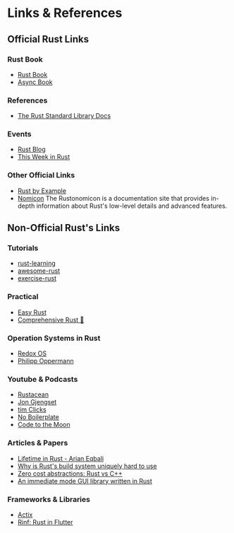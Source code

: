 # Links & References

## Official Rust Links

### Rust Book

- [Rust Book]
- [Async Book]

### References

- [The Rust Standard Library Docs]

### Events

- [Rust Blog]
- [This Week in Rust]

### Other Official Links

- [Rust by Example]
- [Nomicon] The Rustonomicon is a documentation site that provides in-depth information about Rust's low-level details and advanced features.

## Non-Official Rust's Links

### Tutorials

- [rust-learning]
- [awesome-rust]
- [exercise-rust]

### Practical

- [Easy Rust]
- [Comprehensive Rust 🦀]

### Operation Systems in Rust

- [Redox OS]
- [Philipp Oppermann]

### Youtube & Podcasts

- [Rustacean]
- [Jon Gjengset]
- [tim Clicks]
- [No Boilerplate]
- [Code to the Moon]

### Articles & Papers

- [Lifetime in Rust - Arian Eqbali]
- [Why is Rust's build system uniquely hard to use][wrbsuhu]
- [Zero cost abstractions: Rust vs C++][zcbrcpp]
- [An immediate mode GUI library written in Rust][regui]

### Frameworks & Libraries

- [Actix]
- [Rinf: Rust in Flutter][rinf]

<!-- links -->

[The Rust Standard Library Docs]: https://doc.rust-lang.org/std/
[Rust Book]: https://doc.rust-lang.org/book/
[Rust by Example]: https://doc.rust-lang.org/rust-by-example/index.html
[Nomicon]: https://doc.rust-lang.org/nomicon/
[Jon Gjengset]: https://www.youtube.com/@jonhoo
[Rustacean]: https://rustacean-station.org
[wrbsuhu]: https://jyn.dev/bootstrapping-rust-in-2023
[rust-learning]: https://github.com/ctjhoa/rust-learning
[awesome-rust]: https://github.com/rust-unofficial/awesome-rust/
[zcbrcpp]: https://www.rottedfrog.co.uk/?p=24
[tim Clicks]: https://www.youtube.com/@timClicks
[Lifetime in Rust - Arian Eqbali]: https://ariyan-eghbal.github.io/posts/rust_lifetimes/
[regui]: https://www.egui.rs
[actix]: https://actix.rs
[rinf]: https://github.com/cunarist/rinf
[exercise-rust]: https://rust-exercises.com/
[Easy Rust]: https://dhghomon.github.io/easy_rust/
[Async Book]: https://rust-lang.github.io/async-book/
[Redox OS]: https://www.redox-os.org/
[Philipp Oppermann]: https://os.phil-opp.com/
[Comprehensive Rust 🦀]: https://google.github.io/comprehensive-rust/
[No Boilerplate]: https://www.youtube.com/c/NoBoilerplate
[Rust Blog]: https://blog.rust-lang.org/
[This Week in Rust]: https://this-week-in-rust.org/
[Code to the Moon]: https://www.youtube.com/@codetothemoon
